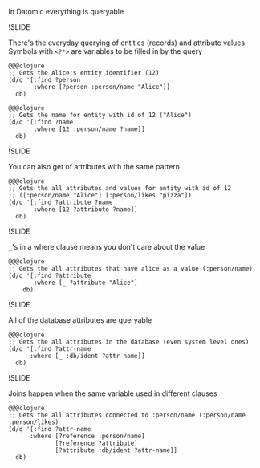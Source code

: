 In Datomic everything is queryable

!SLIDE

There's the everyday querying of entities (records) and attribute values. Symbols with `<?*>` are variables to be filled in by the query

    @@@clojure
    ;; Gets the Alice's entity identifier (12)
    (d/q '[:find ?person
           :where [?person :person/name "Alice"]]
      db)

    @@@clojure
    ;; Gets the name for entity with id of 12 ("Alice")
    (d/q '[:find ?name
           :where [12 :person/name ?name]]
      db)

!SLIDE

You can also get of attributes with the same pattern

    @@@clojure
    ;; Gets the all attributes and values for entity with id of 12
    ;; ([:person/name "Alice"] [:person/likes "pizza"])
    (d/q '[:find ?attribute ?name
           :where [12 ?attribute ?name]]
      db)

!SLIDE

`_`'s in a where clause means you don't care about the value

    @@@clojure
    ;; Gets the all attributes that have alice as a value (:person/name)
    (d/q '[:find ?attribute
           :where [_ ?attribute "Alice"]
        db)

!SLIDE

All of the database attributes are queryable

    @@@clojure
    ;; Gets the all attributes in the database (even system level ones)
    (d/q '[:find ?attr-name
          :where [_ :db/ident ?attr-name]]
      db)

!SLIDE

Joins happen when the same variable used in different clauses

    @@@clojure
    ;; Gets the all attributes connected to :person/name (:person/name :person/likes)
    (d/q '[:find ?attr-name
          :where [?reference :person/name]
                 [?reference ?attribute]
                 [?attribute :db/ident ?attr-name]]
      db)
